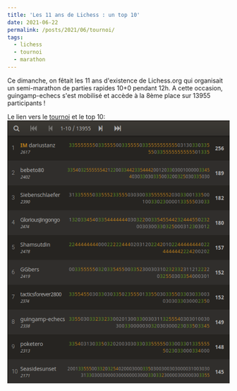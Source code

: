 ```yaml
---
title: 'Les 11 ans de Lichess : un top 10'
date: 2021-06-22
permalink: /posts/2021/06/tournoi/
tags:
  - lichess
  - tournoi
  - marathon
---
```


Ce dimanche, on fêtait les 11 ans d'existence de Lichess.org qui organisait un semi-marathon de parties rapides 10+0 pendant 12h. 
A cette occasion, guingamp-echecs s'est mobilisé et accède à la 8ème place sur 13955 participants !

Le lien vers le [tournoi](https://lichess.org/tournament/C3niuSzK) et le top 10:
![](/images/lichess-aniv11.png)
